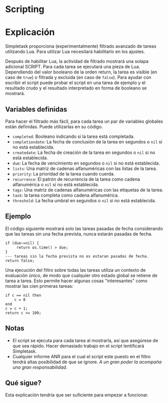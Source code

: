 Scripting
=========

Explicación
===========

Simpletask proporciona (experimentalmente) filtrado avanzado de tareas utilizando Lua. Para utilizar Lua  necesitará habilitarlo en los ajustes.

Después de habilitar Lua, la actividad de filtrado mostrará una solapa adicional SCRIPT. Para cada tarea se ejecutará una pieza de Lua.  Dependiendo del valor booleano de la orden return, la tarea es visible (en caso de `true`) o filtrada y excluida (en caso de `false`). Para ayudar con escribir el script puede probar el script en una tarea de ejemplo y el resultado crudo y el resultado interpretado en forma de booleano se mostrará.

Variables definidas
-------------------
 
Para hacer el filtrado más fácil, para cada tarea un par de variables globales están definidas. Puede utilizarlas en su código.

* `completed`: Booleano indicando si la tarea está completada.
* `completiondate`: La fecha de conclusión de la tarea en segundos o `nil` si no está establecida.
* `createdate`: La fecha de creación de la tarea en segundos o `nil` si no está establecida.
* `due`: La fecha de vencimiento en segundos o `nil` si no está establecida.
* `lists`: Una matriz de cadenas alfanuméricas con las listas de la tarea.
* `priority`: La prioridad de la tarea cuando cuerda.
* `recurrence`: El patrón de recurrencia de la tarea como cadena alfanumérica o `nil` si no está establecida.
* `tags`: Una matriz de cadenas alfanuméricas con las etiquetas de la tarea.
* `task`: la tarea completa como cadena alfanumérica.
* `threshold`: La fecha umbral en segundos o `nil` si no está establecida.

Ejemplo
-------

El código siguiente mostrará solo las tareas pasadas de fecha considerando que las tareas sin una fecha prevista, nunca estarán pasadas de fecha.

    if (due~=nil) {
         return os.time() > due;
    }
    --- tareas sin la fecha prevista no es estaran pasadas de fecha.
    return false;

Una ejecución del filtro sobre todas las  tareas utiliza un contexto de evaluación único, de modo que cualquier otro estado global se retiene de tarea a tarea. Esto permite hacer algunas cosas "interesantes" como mostrar las cien primeras tareas:

    if c == nil then
        c = 0
    end
    c = c + 1; 
    return c <= 100;

Notas
-----

* El script se ejecuta para cada tarea al mostrarla, así que asegúrese de que sea rápido. Hacer demasiado trabajo en el script lentificará Simpletask.
* Cualquier informe ANR para el cual el script este puesto en el filtro tendrá altas posibilidad de que se ignore.  _A un gran poder la acompaña una gran responsabilidad_.


Qué sigue?
----------

Esta explicación tendría que ser suficiente para empezar a funcionar.


